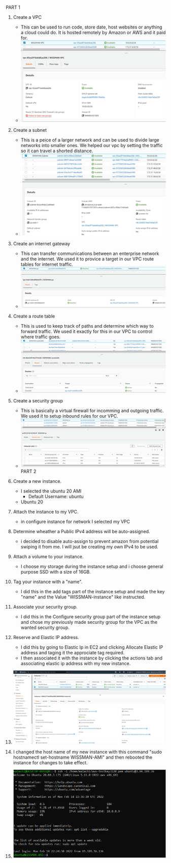PART 1

1. Create a VPC
	- This can be used to run code, store date, host websites or anything a cloud could do. It is hosted remotely by Amazon or AWS and it paid for.
	- ![photo description](Screenshots/CreateVPC.PNG) 
2. Create a subnet
	- This is a peice of a larger network and can be used to divide large networks into smaller ones. We helped our vpc by setting the traffic so it can travel a shorted distance.
	- ![photo description](Screenshots/Subnet.PNG)
3. Create an internet gateway
	- This can transfer communications between an enterprise network and the internet. We used it to provice a target in our VPC route tables for internet traffic.
	- ![photo description](Screenshots/InternetGateway.PNG) 
4. Create a route table
	- This is used to keep track of paths and determine which way to forward traffic. We used it exactly for this in our VPC to control where traffic goes.
	- ![photo description](Screenshots/RouteTable.PNG)
5. Create a security group
	- This is basically a virtual firewall for incomming and outgoing traffic. We used it to setup inbound rules for our VPC.
	- ![photo description](Screenshots/SecurityGroup.PNG)
PART 2

1. Create a new instance. 
	- I selected the ubuntu 20 AMI
		- Default Username: ubuntu
	- Ubuntu 20
2. Attach the instance to my VPC.
	- in configure instance for network I selected my VPC
3. Determine wheather a Public IPv4 address will be auto-assigned.
	- i decided to disable auto-assign to prevent amazon from potential swiping it from me. I will jsut be creating my own IPv4 to be used.
4. Attach a volume to your instance.
	- I choose my storage during the instance setup and i choose general purpose SSD with a size of 16GB.
5. Tag your instance with a "name".
	- I did this in the add tags part of the instance setup and made the key "name" and the Value "WISSMAN-instance" like instructed.
6. Associate your security group.
	- I did this in the Configure security group part of the instance setup and chose my previously made security group for the VPC as the wanted security group.
7. Reserve and Elastic IP address.
	- I did this by going to Elastic Ip in EC2 and clicking Allocate Elastic IP address and taging it the approciate tag required.
	- I then associated it with the instance by clicking the actions tab and associating elastic ip address with my new instance.
8. ![photo description](Screenshots/NewInstance.PNG)
9. I changed the host name of my new instance with this command "sudo hostnamectl set-hostname WISSMAN-AMI" and then rebooted the instance for changes to take effect.
10. ![Photo of the Final Connection](Screenshots/Connection.PNG) 

